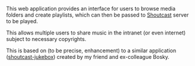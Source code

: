 This web application provides an interface for users to browse media folders and create playlists, which can then be passed to [Shoutcast](http://www.shoutcast.com/) server to be played.

This allows multiple users to share music in the intranet (or even internet) subject to necessary copyrights.

This is based on (to be precise, enhancement) to a similar application ([shoutcast-jukebox](http://sourceforge.net/projects/shoutcastpls/)) created by my friend and ex-colleague Bosky.